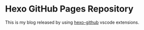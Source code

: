 # Hexo GitHub Pages Repository

This is my blog released by using [hexo-github](https://github.com/jyuhou-wong/hexo-github) vscode extensions.